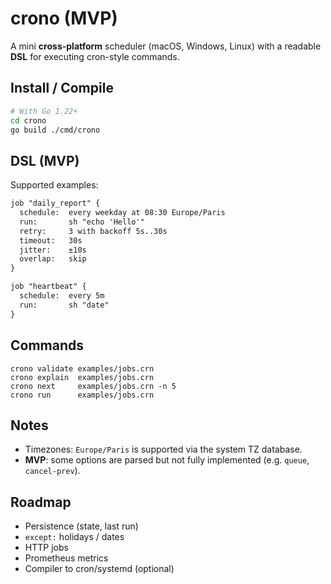 # crono (MVP)

A mini **cross-platform** scheduler (macOS, Windows, Linux) with a readable **DSL** for executing cron-style commands.

## Install / Compile

```bash
# With Go 1.22+
cd crono
go build ./cmd/crono
```

## DSL (MVP)
Supported examples:
```txt
job "daily_report" {
  schedule:  every weekday at 08:30 Europe/Paris
  run:       sh "echo 'Hello'"
  retry:     3 with backoff 5s..30s
  timeout:   30s
  jitter:    ±10s
  overlap:   skip
}

job "heartbeat" {
  schedule:  every 5m
  run:       sh "date"
}
```

## Commands

```
crono validate examples/jobs.crn
crono explain  examples/jobs.crn
crono next     examples/jobs.crn -n 5
crono run      examples/jobs.crn
```

## Notes
- Timezones: `Europe/Paris` is supported via the system TZ database.
- **MVP**: some options are parsed but not fully implemented (e.g. `queue`, `cancel-prev`).

## Roadmap
- Persistence (state, last run)
- `except:` holidays / dates
- HTTP jobs
- Prometheus metrics
- Compiler to cron/systemd (optional)

